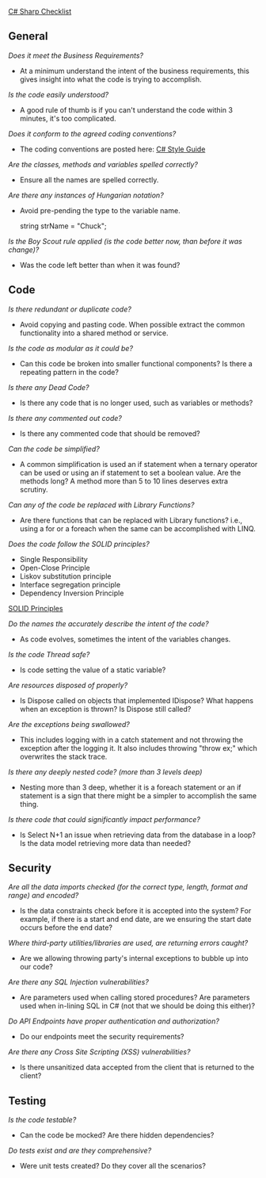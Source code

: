 [C# Sharp Checklist](https://github.com/chuckconway/c-sharp-code-review-checklist)

## General ##

*Does it meet the Business Requirements?*

- At a minimum understand the intent of the business requirements, this gives insight into what the code is trying to accomplish.

*Is the code easily understood?*

- A good rule of thumb is if you can't understand the code within 3 minutes, it's too complicated.

*Does it conform to the agreed coding conventions?*

- The coding conventions are posted here: [C# Style Guide](https://github.com/chuckconway/c-sharp-style-guide/blob/master/README.markdown)

*Are the classes, methods and variables spelled correctly?*

- Ensure all the names are spelled correctly.

*Are there any instances of Hungarian notation?*

- Avoid pre-pending the type to the variable name.

    string strName = "Chuck";

*Is the Boy Scout rule applied (is the code better now, than before it was change)?*

- Was the code left better than when it was found?

## Code ##

*Is there redundant or duplicate code?*

- Avoid copying and pasting code. When possible extract the common functionality into a shared method or service.

*Is the code as modular as it could be?*

- Can this code be broken into smaller functional components? Is there a repeating pattern in the code?

*Is there any Dead Code?*

- Is there any code that is no longer used, such as variables or methods?

*Is there any commented out code?*

- Is there any commented code that should be removed?

*Can the code be simplified?*

- A common simplification is used an if statement when a ternary operator can be used or using an if statement to set a boolean value. Are the methods long? A method more than 5 to 10 lines deserves extra scrutiny.

*Can any of the code be replaced with Library Functions?*

- Are there functions that can be replaced with Library functions? i.e., using a for or a foreach when the same can be accomplished with LINQ.

*Does the code follow the SOLID principles?*

- Single Responsibility
- Open-Close Principle
- Liskov substitution principle
- Interface segregation principle
- Dependency Inversion Principle

[SOLID Principles](https://en.wikipedia.org/wiki/SOLID_(object-oriented_design))

*Do the names the accurately describe the intent of the code?*

- As code evolves, sometimes the intent of the variables changes.

*Is the code Thread safe?*

- Is code setting the value of a static variable?

*Are resources disposed of properly?*

- Is Dispose called on objects that implemented IDispose? What happens when an exception is thrown? Is Dispose still called?

*Are the exceptions being swallowed?*

- This includes logging with in a catch statement and not throwing  the exception after the logging it. It also includes throwing "throw ex;" which overwrites the stack trace.

*Is there any deeply nested code? (more than 3 levels deep)*

- Nesting more than 3 deep, whether it is a foreach statement or an if statement is a sign that there might be a simpler to accomplish the same thing.

*Is there code that could significantly impact performance?*

- Is Select N+1 an issue when retrieving data from the database in a loop? Is the data model retrieving more data than needed?

## Security ##

*Are all the data imports checked (for the correct type, length, format and range) and encoded?*

- Is the data constraints check before it is accepted into the system? For example, if there is a start and end date, are we ensuring the start date occurs before the end date?

*Where third-party utilities/libraries are used, are returning errors caught?*

- Are we allowing throwing party's internal exceptions to bubble up into our code?

*Are there any SQL Injection vulnerabilities?*

- Are parameters used when calling stored procedures? Are parameters used when in-lining SQL in C# (not that we should be doing this either)?

*Do API Endpoints have proper authentication and authorization?*

- Do our endpoints meet the security requirements?

*Are there any Cross Site Scripting (XSS) vulnerabilities?*

- Is there unsanitized data accepted from the client that is returned to the client?

## Testing ##

*Is the code testable?*

- Can the code be mocked? Are there hidden dependencies?

*Do tests exist and are they comprehensive?*

- Were unit tests created? Do they cover all the scenarios?
